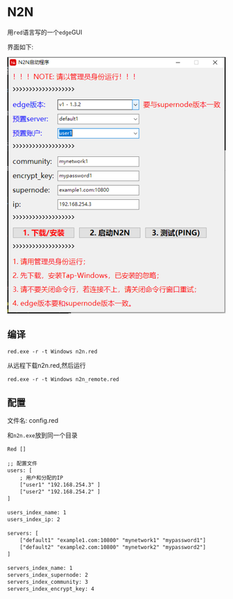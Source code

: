 # N2N

用`red`语言写的一个`edge`GUI

界面如下:

![](img/20220121102701.png)

## 编译
```
red.exe -r -t Windows n2n.red
```

从远程下载n2n.red,然后运行
```
red.exe -r -t Windows n2n_remote.red
```

## 配置

文件名: config.red

和`n2n.exe`放到同一个目录

```red
Red []

;; 配置文件
users: [
    ; 用户和分配的IP
    ["user1" "192.168.254.3" ]
    ["user2" "192.168.254.2" ]
]
 
users_index_name: 1
users_index_ip: 2

servers: [
    ["default1" "example1.com:10800" "mynetwork1" "mypassword1"]
    ["default2" "example2.com:10800" "mynetwork2" "mypassword2"]
]

servers_index_name: 1
servers_index_supernode: 2
servers_index_community: 3
servers_index_encrypt_key: 4
```
